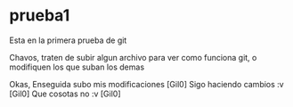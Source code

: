 # prueba1
Esta en la primera prueba de git

Chavos, traten de subir algun archivo para ver como funciona git, o modifiquen los que suban los demas

Okas, Enseguida subo mis modificaciones [Gil0]
Sigo haciendo cambios :v [Gil0]
Que cosotas no :v [Gil0]
